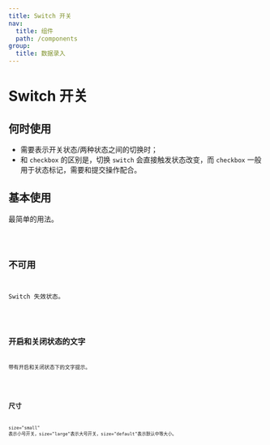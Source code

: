```yaml
---
title: Switch 开关
nav:
  title: 组件
  path: /components
group:
  title: 数据录入
---
```


# Switch 开关

## 何时使用

* 需要表示开关状态/两种状态之间的切换时；
* 和 `checkbox` 的区别是，切换 `switch` 会直接触发状态改变，而 `checkbox` 一般用于状态标记，需要和提交操作配合。

## 基本使用

最简单的用法。

<code src='./demo/basic.tsx'/>

## 不可用

Switch 失效状态。

<code src='./demo/disabled.tsx' />

## 开启和关闭状态的文字

带有开启和关闭状态下的文字提示。

<code src='./demo/textAndIcon.tsx' />

## 尺寸

size="small" 表示小号开关，size="large"表示大号开关，size="default"表示默认中等大小。

<code src='./demo/size.tsx'/>